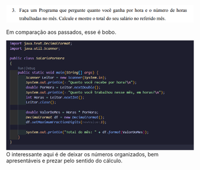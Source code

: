 ![1706744112059](image/SalarioPorHora/1706744112059.png)

Em comparação aos passados, esse é bobo. 

![1706744131202](image/SalarioPorHora/1706744131202.png)O interessante aqui é de deixar os números organizados, bem apresentáveis e prezar pelo sentido do cálculo.
